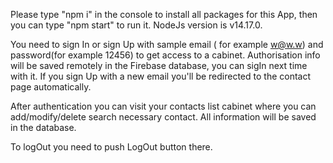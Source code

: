 Please type "npm i" in the console to install all packages for this App, then you
can type "npm start" to run it. NodeJs version is v14.17.0.

You need to sign In or sign Up with sample email ( for example w@w.w) and password(for example 12456) to get access to a cabinet.
Authorisation info will be saved remotely in the Firebase database, you can sigIn next time with it.
If you sign Up with a new email you'll be redirected to the contact page automatically.

After authentication you can visit your contacts list cabinet where you can add/modify/delete search necessary contact.
All information will be saved in the database.

To logOut you need to push LogOut button there.